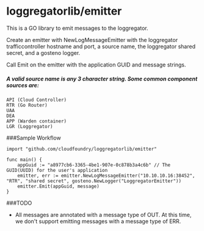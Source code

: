 loggregatorlib/emitter
==================

This is a GO library to emit messages to the loggregator.

Create an emitter with NewLogMessageEmitter with the loggregator trafficcontroller hostname and port, a source name, the loggregator shared secret, and a gosteno logger.

Call Emit on the emitter with the application GUID and message strings.

##### A valid source name is any 3 character string.   Some common component sources are:

 	API (Cloud Controller)
 	RTR (Go Router)
 	UAA
 	DEA
 	APP (Warden container)
 	LGR (Loggregator)

###Sample Workflow

    import "github.com/cloudfoundry/loggregatorlib/emitter"

    func main() {
        appGuid := "a8977cb6-3365-4be1-907e-0c878b3a4c6b" // The GUID(UUID) for the user's application
        emitter, err := emitter.NewLogMessageEmitter("10.10.10.16:38452", "RTR", "shared secret", gosteno.NewLogger("LoggregatorEmitter"))
        emitter.Emit(appGuid, message)
    }

###TODO

* All messages are annotated with a message type of OUT. At this time, we don't support emitting messages with a message type of ERR.

